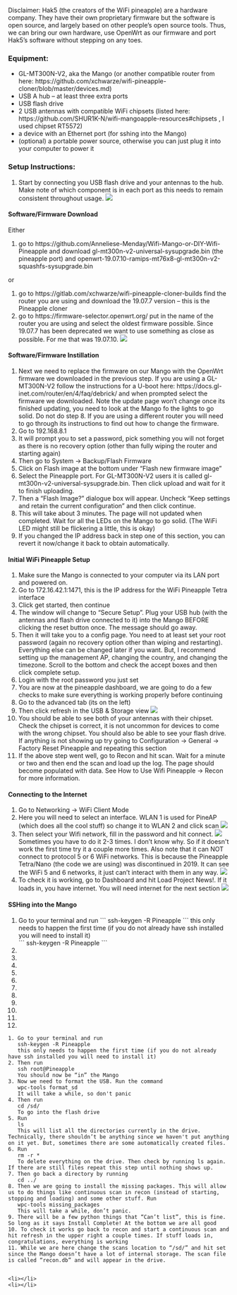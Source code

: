 Disclaimer: Hak5 (the creators of the WiFi pineapple) are a hardware company. They have their own proprietary firmware but the software is open source, and largely based on other people’s open source tools. Thus, we can bring our own hardware, use OpenWrt as our firmware and port Hak5’s software without stepping on any toes. 

<h3>Equipment:</h3>
<ul>
    <li>GL-MT300N-V2, aka the Mango (or another compatible router from here: https://github.com/xchwarze/wifi-pineapple-cloner/blob/master/devices.md)</li>
    <li>USB A hub – at least three extra ports</li>
    <li>USB flash drive</li>
    <li>2 USB antennas with compatible WiFi chipsets (listed here: https://github.com/SHUR1K-N/wifi-mangoapple-resources#chipsets , I used chipset RT5572)</li>
    <li>a device with an Ethernet port (for sshing into the Mango)</li>
    <li>(optional) a portable power source, otherwise you can just plug it into your computer to power it</li>
</ul>

<h3>Setup Instructions:</h3>
<ol>
    <li>Start by connecting you USB flash drive and your antennas to the hub. Make note of which component is in each port as this needs to remain consistent throughout usage.
    <img src="hardware setup.jpeg">
    </l1> 
</ol>

<h4>Software/Firmware Download</h4>
Either
<ol>
    <li>go to https://github.com/Anneliese-Menday/Wifi-Mango-or-DIY-Wifi-Pineapple and download gl-mt300n-v2-universal-sysupgrade.bin (the pineapple port) and openwrt-19.07.10-ramips-mt76x8-gl-mt300n-v2-squashfs-sysupgrade.bin</li>
</ol>
or
<ol>
    <li>go to https://gitlab.com/xchwarze/wifi-pineapple-cloner-builds find the router you are using and download the 19.07.7 version – this is the Pineapple cloner</li>
    <li>go to https://firmware-selector.openwrt.org/ put in the name of the router you are using and select the oldest firmware possible. Since 19.07.7 has been deprecated we want to use something as close as possible. For me that was 19.07.10.
    <img src="openwrt.png">
    </li>
</ol>


<h4>Software/Firmware Instillation</h4>
<ol>
    <li>Next we need to replace the firmware on our Mango with the OpenWrt firmware we downloaded in the previous step. If you are using a GL-MT300N-V2 follow the instructions for a U-boot here: https://docs.gl-inet.com/router/en/4/faq/debrick/ and when prompted select the firmware we downloaded. Note the update page won’t change once its finished updating, you need to look at the Mango fo the lights to go solid. Do not do step 8. If you are using a different router you will need to go through its instructions to find out how to change the firmware.</li>
    <li>Go to 192.168.8.1</li>
    <li>It will prompt you to set a password, pick something you will not forget as there is no recovery option (other than fully wiping the router and starting again)</li>
    <li>Then go to System → Backup/Flash Firmware</li>
    <li>Click on Flash image at the bottom under “Flash new firmware image”</li>
    <li>Select the Pineapple port. For GL-MT300N-V2 users it is called  gl-mt300n-v2-universal-sysupgrade.bin. Then click upload and wait for it to finish uploading.</li>
    <li>Then a “Flash Image?” dialogue box will appear. Uncheck “Keep settings and retain the current configuration” and then click continue.</li>
    <li>This will take about 3 minutes. The page will not updated when completed. Wait for all the LEDs on the Mango to go solid. (The WiFi LED might still be flickering a little, this is okay)</li>
    <li>If you changed the IP address back in step one of this section, you can revert it now/change it back to obtain automatically.</li>
</ol>

<h4>Initial WiFi Pineapple Setup</h4>
<ol>
    <li>Make sure the Mango is connected to your computer via its LAN port and powered on.</li>
    <li>Go to 172.16.42.1:1471, this is the IP address for the WiFi Pineapple Tetra interface</li>
    <li>Click get started, then continue</li>
    <li>The window will change to “Secure Setup”. Plug your USB hub (with the antennas and flash drive connected to it) into the Mango BEFORE clicking the reset button once. The message should go away.</li>
    <li>Then it will take you to a config page. You need to at least set your root password (again no recovery option other than wiping and restarting). Everything else can be changed later if you want. But, I recommend setting up the management AP, changing the country, and changing the timezone. Scroll to the bottom and check the accept boxes and then click complete setup.</li>
    <li>Login with the root password you just set</li>
    <li>You are now at the pineapple dashboard, we are going to do a few checks to make sure everything is working properly before continuing</li>
    <li>Go to the advanced tab (its on the left)</li>
    <li>Then click refresh in the USB & Storage view
        <img src="USB and storage view.png">
    </li>
    <li>You should be able to see both of your antennas with their chipset. Check the chipset is correct, it is not uncommon for devices to come with the wrong chipset. You should also be able to see your flash drive. If anything is not showing up try going to Configuration → General → Factory Reset Pineapple and repeating this section</li>
    <li>If the above step went well, go to Recon and hit scan. Wait for a minute or two and then end the scan and load up the log. The page should become populated with data. See How to Use Wifi Pineapple → Recon for more information.</li>
</ol>

<h4>Connecting to the Internet</h4>
<ol>
    <li>Go to Networking → WiFi Client Mode</li>
    <li>Here you will need to select an interface. WLAN 1 is used for PineAP (which does all the cool stuff) so change it to WLAN 2 and click scan
        <img src="scan for wifi.png">
    </li>
    <li>Then select your Wifi network, fill in the password and hit connect.
        <img src="connect internet.png">
        Sometimes you have to do it 2-3 times. I don’t know why. So if it doesn't work the first time try it a couple more times. Also note that it can NOT connect to protocol 5 or 6 WiFi networks. This is because the Pineapple Tetra/Nano (the code we are using) was discontinued in 2019. It can see the WiFi 5 and 6 networks, it just can’t interact with them in any way.
        <img src="succesful connection.png">
    </li>
    <li>To check it is working, go to Dashboard and hit Load Project News!. If it loads in, you have internet. You will need internet for the next section
        <img src="news loaded.png">
    </li>
</ol>

<h4>SSHing into the Mango</h4>
<ol>
    <li>Go to your terminal and run
        ```
        ssh-keygen -R Pineapple
        ```
        this only needs to happen the first time (if you do not already have ssh installed you will need to install it)
    </li>
    ```
    ssh-keygen -R Pineapple
    ```
    <li></li>
    <li></li>
    <li></li>
    <li></li>
    <li></li>
    <li></li>
    <li></li>
    <li></li>
    <li></li>
    <li></li>
    <li></li>
</ol>

    1. Go to your terminal and run
       ssh-keygen -R Pineapple
       this only needs to happen the first time (if you do not already have ssh installed you will need to install it)
    2. Then run 
       ssh root@Pineapple
       You should now be “in” the Mango
    3. Now we need to format the USB. Run the command
       wpc-tools format_sd
       It will take a while, so don't panic
    4. Then run
       cd /sd/
       To go into the flash drive
    5. Run
       ls
       This will list all the directories currently in the drive. Technically, there shouldn’t be anything since we haven't put anything on it yet. But, sometimes there are some automatically created files. 
    6. Run
       rm -r *
       To delete everything on the drive. Then check by running ls again. If there are still files repeat this step until nothing shows up.
    7. Then go back a directory by running
       cd ../
    8. Then we are going to install the missing packages. This will allow us to do things like continuous scan in recon (instead of starting, stopping and loading) and some other stuff. Run
       wpc-tools missing_packages
       This will take a while, don’t panic.
    9. There will be a few python things that “Can’t list”, this is fine. So long as it says Install Complete! At the bottom we are all good
    10. To check it works go back to recon and start a continuous scan and hit refresh in the upper right a couple times. If stuff loads in, congratulations, everything is working
    11. While we are here change the scans location to “/sd/” and hit set since the Mango doesn’t have a lot of internal storage. The scan file is called “recon.db” and will appear in the drive.


    <li></li>
    <li></li>
